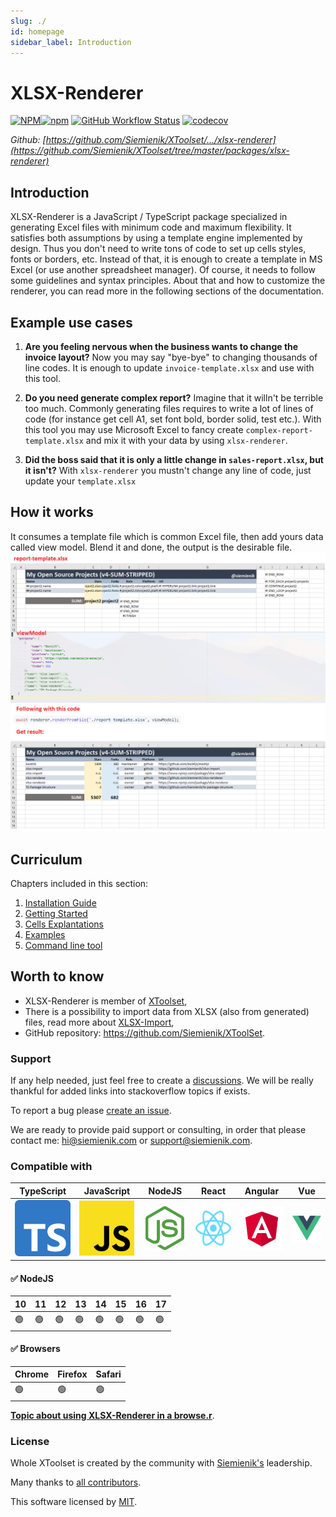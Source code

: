 ```yaml
---
slug: ./
id: homepage
sidebar_label: Introduction
---
```


# XLSX-Renderer

[![NPM](https://img.shields.io/npm/l/xlsx-renderer)![npm](https://img.shields.io/npm/v/xlsx-renderer)](https://www.npmjs.com/package/xlsx-renderer) [![GitHub Workflow Status](https://img.shields.io/github/workflow/status/siemienik/xtoolset/xlsx-renderer)](https://github.com/Siemienik/xtoolset/actions) [![codecov](https://codecov.io/gh/Siemienik/xtoolset/branch/master/graph/badge.svg?flag=xlsx-renderer)](https://codecov.io/gh/Siemienik/xtoolset/tree/master/packages/xlsx-renderer)

_Github: [https://github.com/Siemienik/XToolset/.../xlsx-renderer](https://github.com/Siemienik/XToolset/tree/master/packages/xlsx-renderer)_

## Introduction

XLSX-Renderer is a JavaScript / TypeScript package specialized in generating Excel files with minimum code and maximum flexibility.
It satisfies both assumptions by using a template engine implemented by design. Thus you don't need to write tons of code to set up cells styles, fonts or borders, etc.
Instead of that, it is enough to create a template in MS Excel (or use another spreadsheet manager). Of course, it needs to follow some guidelines and syntax principles.
About that and how to customize the renderer, you can read more in the following sections of the documentation.

## Example use cases

1. **Are you feeling nervous when the business wants to change the invoice layout?**
   Now you may say "bye-bye" to changing thousands of line codes. It is enough to update `invoice-template.xlsx` and use with this tool.

2. **Do you need generate complex report?**
   Imagine that it willn't be terrible too much. Commonly generating files requires to write a lot of lines of code (for instance get cell A1, set font bold, border solid, test etc.). With this tool you may use Microsoft Excel to fancy create `complex-report-template.xlsx` and mix it with your data by using `xlsx-renderer`.

3. **Did the boss said that it is only a little change in `sales-report.xlsx`, but it isn't?**
   With `xlsx-renderer` you mustn't change any line of code, just update your `template.xlsx`

## How it works

It consumes a template file which is common Excel file, then add yours data called view model. Blend it and done, the output is the desirable file.
![How it works](./how-it-works-explanation.png)


## Curriculum

Chapters included in this section:

1. [Installation Guide](./020-installation.md)
2. [Getting Started](./030-getting-started.md)
3. [Cells Explantations](./040-cells.md)
4. [Examples](./050-examples.md)
5. [Command line tool](./990-xlsx-renderer-cli-readme.md)

## Worth to know

* XLSX-Renderer is member of [XToolset](../xtoolset-readme.md),
* There is a possibility to import data from XLSX (also from generated) files, read more about [XLSX-Import](../xlsx-import-readme.md),
* GitHub repository: https://github.com/Siemienik/XToolSet.

### Support

If any help needed, just feel free to create a [discussions](https://github.com/Siemienik/XToolset/discussions/new). We will be really thankful for added links into stackoverflow topics if exists.

To report a bug please [create an issue](https://github.com/Siemienik/XToolset/issues/new).

We are ready to provide paid support or consulting, in order that please contact me: [hi@siemienik.com](mailto://hi@siemienik.com) or [support@siemienik.com](mailto://support@siemienik.com).

### Compatible with

| **TypeScript** | **JavaScript** | **NodeJS** | **React** | **Angular** | **Vue** |
|---|---|---|---|---|---|
| ![TypeScript](../media/ts-logo-256.png) | ![JavaScript](../media/js-logo-256.png) | ![NodeJS](../media/nodejs-logo-256.png) | ![React](../media/react-logo-256.png) | ![Angular](../media/angular-logo-256.png) | ![Vue](../media/vue-logo-256.png) |

#### ✅ NodeJS

|  10 |  11 |  12 |  13 |  14 | 15 | 16 | 17 |
|-----|-----|-----|-----|-----|----|----|----|
| 🟢 |  🟢 | 🟢 |  🟢 | 🟢 | 🟢 | 🟢 | 🟢 |

#### ✅ Browsers

|  Chrome |  Firefox |  Safari | 
|---------|----------|---------|
| 🟢 |  🟢 | 🟢 |

[**Topic about using XLSX-Renderer in a browse.r**](https://github.com/Siemienik/XToolset/issues/93#issuecomment-797835786).

### License

Whole XToolset is created by the community with [Siemienik's](https://github.com/Siemienik) leadership.

Many thanks to [all contributors](https://github.com/Siemienik/XToolset/graphs/contributors).

This software licensed by [MIT](https://github.com/Siemienik/XToolset/blob/master/LICENSE).
